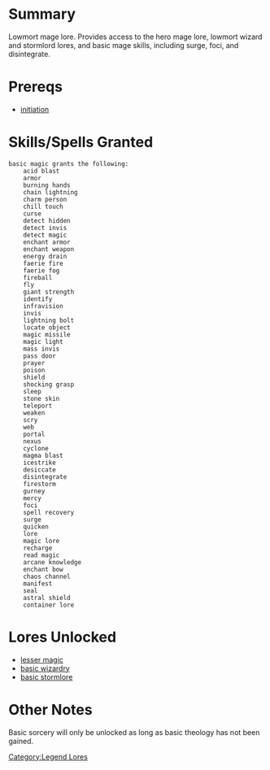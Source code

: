 # Summary

Lowmort mage lore. Provides access to the hero mage lore, lowmort wizard
and stormlord lores, and basic mage skills, including surge, foci, and
disintegrate.

# Prereqs

-   [ initiation](Initiation "wikilink")

# Skills/Spells Granted

`basic magic grants the following:`  
`    acid blast`  
`    armor`  
`    burning hands`  
`    chain lightning`  
`    charm person`  
`    chill touch`  
`    curse`  
`    detect hidden`  
`    detect invis`  
`    detect magic`  
`    enchant armor`  
`    enchant weapon`  
`    energy drain`  
`    faerie fire`  
`    faerie fog`  
`    fireball`  
`    fly`  
`    giant strength`  
`    identify`  
`    infravision`  
`    invis`  
`    lightning bolt`  
`    locate object`  
`    magic missile`  
`    magic light`  
`    mass invis`  
`    pass door`  
`    prayer`  
`    poison`  
`    shield`  
`    shocking grasp`  
`    sleep`  
`    stone skin`  
`    teleport`  
`    weaken`  
`    scry`  
`    web`  
`    portal`  
`    nexus`  
`    cyclone`  
`    magma blast`  
`    icestrike`  
`    desiccate`  
`    disintegrate`  
`    firestorm`  
`    gurney`  
`    mercy`  
`    foci`  
`    spell recovery`  
`    surge`  
`    quicken`  
`    lore`  
`    magic lore`  
`    recharge`  
`    read magic`  
`    arcane knowledge`  
`    enchant bow`  
`    chaos channel`  
`    manifest`  
`    seal`  
`    astral shield`  
`    container lore`

# Lores Unlocked

-   [lesser magic](Lesser_Magic "wikilink")
-   [basic wizardry](Basic_Wizardry "wikilink")
-   [basic stormlore](Basic_Stormlore "wikilink")

# Other Notes

Basic sorcery will only be unlocked as long as basic theology has not
been gained.

[Category:Legend Lores](Category:Legend_Lores "wikilink")
